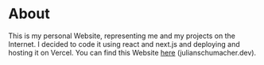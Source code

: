 # About

This is my personal Website, representing me and my projects on the Internet.
I decided to code it using react and next.js and deploying and hosting it on Vercel.
You can find this Website [here](https://julianschumacher.dev) (julianschumacher.dev).